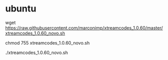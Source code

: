 # ubuntu

wget https://raw.githubusercontent.com/marconimp/xtreamcodes_1.0.60/master/xtreamcodes_1.0.60_novo.sh

chmod 755 xtreamcodes_1.0.60_novo.sh

./xtreamcodes_1.0.60_novo.sh

